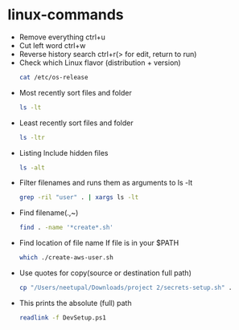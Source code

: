 # linux-commands

- Remove everything ctrl+u
- Cut left word ctrl+w
- Reverse history search ctrl+r(> for edit, return to run)
- Check which Linux flavor (distribution + version)
  ```sh
  cat /etc/os-release
  ```
- Most recently sort files and folder
  ```sh
  ls -lt
  ```
- Least recently sort files and folder
  ```sh
  ls -ltr
  ```
- Listing lnclude hidden files
  ```sh
  ls -alt
  ```
- Filter filenames and runs them as arguments to ls -lt
  ```sh
  grep -ril "user" . | xargs ls -lt
  ```
- Find filename(.,~)
  ```sh
  find . -name '*create*.sh'
  ```
- Find location of file name If file is in your $PATH
  ```sh
  which ./create-aws-user.sh
  ```
- Use quotes for copy(source or destination full path)
  ```sh
  cp "/Users/neetupal/Downloads/project 2/secrets-setup.sh" .
  ```
- This prints the absolute (full) path
  ```sh
  readlink -f DevSetup.ps1
  ```
